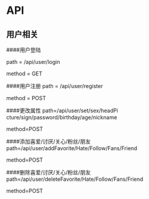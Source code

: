 # API
## 用户相关

####用户登陆

 path = /api/user/login

 method = GET

####用户注册
path = /api/user/register

method = POST

####更改属性
path=/api/user/set/sex/headPi cture/sign/password/birthday/age/nickname

method=POST

####添加喜爱/讨厌/关心/粉丝/朋友
path=/api/user/addFavorite/Hate/Follow/Fans/Friend

method=POST

####删除喜爱/讨厌/关心/粉丝/朋友
path=/api/user/deleteFavorite/Hate/Follow/Fans/Friend

method=POST
